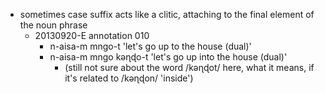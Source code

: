 - sometimes case suffix acts like a clitic, attaching to the final element of the noun phrase
	- 20130920-E annotation 010
		- n-aisa-m mngo-t 'let's go up to the house (dual)'
		- n-aisa-m mngo kəɳɖo-t 'let's go up into the house (dual)'
			- (still not sure about the word /kəɳɖot/ here, what it means, if it's related to /kəɳɖon/ 'inside')

